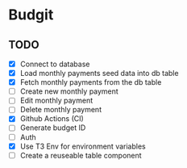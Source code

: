# Budgit

## TODO

- [x] Connect to database
- [x] Load monthly payments seed data into db table
- [x] Fetch monthly payments from the db table
- [ ] Create new monthly payment
- [ ] Edit monthly payment
- [ ] Delete monthly payment
- [x] Github Actions (CI)
- [ ] Generate budget ID
- [ ] Auth
- [x] Use T3 Env for environment variables
- [ ] Create a reuseable table component
